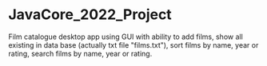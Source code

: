 # JavaCore_2022_Project
Film catalogue desktop app using GUI
with ability to add films,
                show all existing in data base (actually txt file "films.txt"),
                sort films by name, year or rating,
                search films by name, year or rating.            
                                        
